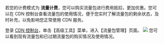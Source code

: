 若您的计费模式为 **流量计费**，您可以购买流量包进行费用抵扣，更加优惠。您可以在 CDN 控制台查看流量包的使用情况，便于您实时了解流量包的剩余状态，及时补充，以免影响您正常使用 CDN 服务。

登录 [CDN 控制台](http://console.tce.fsphere.cn/cdn)，单击【高级工具】菜单，进入【流量包管理】页面。
![](http://imgcache.tce.fsphere.cn/image/mc.qcloudimg.com/static/img/4f8d31868b70178e4fc55c3a6d8381cd/data_package.png)
您可以看到现有流量包和已过期流量包的购买情况及使用情况。